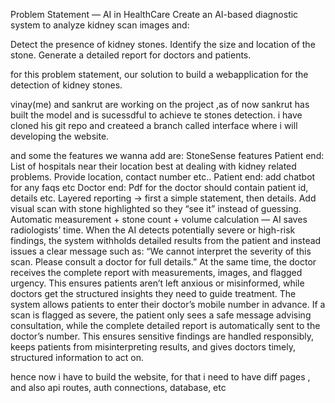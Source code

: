 Problem Statement — AI in HealthCare
Create an AI-based diagnostic system to analyze kidney scan images and:

Detect the presence of kidney stones.
Identify the size and location of the stone.
Generate a detailed report for doctors and patients.

for this problem statement, our solution to build a webapplication for the detection of kidney stones.

vinay(me) and sankrut are working on the project ,as of now sankrut has built the model and is sucessdful to achieve te stones detection. i have cloned his git repo and createed a branch called interface where i will developing the website.

and some the features we wanna add are:
StoneSense features
Patient end: List of hospitals near their location best at dealing with kidney related problems. Provide location, contact number etc..
Patient end: add chatbot for any faqs etc
Doctor end: Pdf for the doctor should contain patient id, details etc. 
Layered reporting → first a simple statement, then details. Add visual scan with stone highlighted so they “see it” instead of guessing. 
Automatic measurement + stone count + volume calculation — AI saves radiologists’ time. 
When the AI detects potentially severe or high-risk findings, the system withholds detailed results from the patient and instead issues a clear message such as: “We cannot interpret the severity of this scan. Please consult a doctor for full details.” At the same time, the doctor receives the complete report with measurements, images, and flagged urgency. This ensures patients aren’t left anxious or misinformed, while doctors get the structured insights they need to guide treatment. 
The system allows patients to enter their doctor’s mobile number in advance. If a scan is flagged as severe, the patient only sees a safe message advising consultation, while the complete detailed report is automatically sent to the doctor’s number. This ensures sensitive findings are handled responsibly, keeps patients from misinterpreting results, and gives doctors timely, structured information to act on. 


hence now i have to build the website, for that i need to have diff pages , and also api routes, auth connections, database, etc